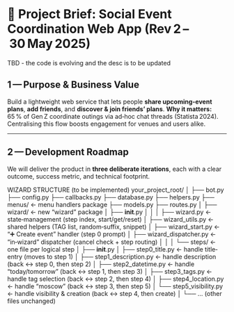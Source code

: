 # 📑 Project Brief: Social Event Coordination Web App (Rev 2 – 30 May 2025)

TBD - the code is evolving and the desc is to be updated

## 1 — Purpose & Business Value

Build a lightweight web service that lets people **share upcoming-event plans**, **add friends**, and **discover & join friends’ plans**.
**Why it matters:** 65 % of Gen Z coordinate outings via ad‑hoc chat threads (Statista 2024). Centralising this flow boosts engagement for venues and users alike.

---

## 2 — Development Roadmap

We will deliver the product in **three deliberate iterations**, each with a clear outcome, success metric, and technical footprint.



WIZARD STRUCTURE (to be implemented)
your_project_root/
│
├── bot.py
├── config.py
├── callbacks.py
├── database.py
├── helpers.py
├── menus/                        ← menu handlers package
├── models.py
├── routes.py
│
├── wizard/                         ← new “wizard” package
│   ├── __init__.py
│   │
│   ├── wizard.py                   ← state‐management (step index, start/get/reset)
│   ├── wizard_utils.py             ← shared helpers (TAG list, random‐suffix, snippet)
│   ├── wizard_start.py             ← “➕ Create event” handler (step 0 prompt)
│   ├── wizard_dispatcher.py        ← “in‐wizard” dispatcher (cancel check + step routing)
│   │
│   └── steps/                      ← one file per logical step
│       ├── __init__.py
│       ├── step0_title.py          ← handle title‐entry (moves to step 1)
│       ├── step1_description.py    ← handle description (back ↔ step 0, then step 2)
│       ├── step2_datetime.py       ← handle “today/tomorrow” (back ↔ step 1, then step 3)
│       ├── step3_tags.py           ← handle tag selection (back ↔ step 2, then step 4)
│       ├── step4_location.py       ← handle “moscow” (back ↔ step 3, then step 5)
│       └── step5_visibility.py     ← handle visibility & creation (back ↔ step 4, then create)
│
└── … (other files unchanged)

